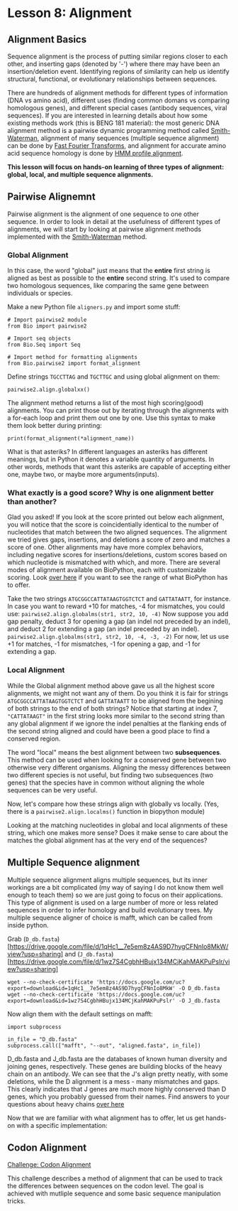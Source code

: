 # Lesson 8: Alignment

## Alignment Basics

Sequence alignment is the process of putting similar regions closer to each other, and inserting gaps (denoted by '-') where there may have been an insertion/deletion event. Identifying regions of similarity can help us identify structural, functional, or evolutionary relationships between sequences.  

There are hundreds of alignment methods for different types of information (DNA vs amino acid), different uses (finding common domans vs comparing homologous genes), and different special cases (antibody sequences, viral sequences). If you are interested in learning details about how some existing methods work (this is BENG 181 material): the most generic DNA alignment method is a pairwise dynamic programming method called [Smith-Waterman](https://en.wikipedia.org/wiki/Smith%E2%80%93Waterman_algorithm), alignment of many sequences (multiple sequence alignment) can be done by [Fast Fourier Transforms](https://en.wikipedia.org/wiki/MAFFT), and alignment for accurate amino acid sequence homology is done by [HMM profile alignment](https://en.wikipedia.org/wiki/HMMER).

**This lesson will focus on hands-on learning of three types of alignment: global, local, and multiple sequence alignments.**

## Pairwise Alignemnt

Pairwise alignment is the alignment of one sequence to one other sequence. In order to look in detail at the usefulness of different types of alignments, we will start by looking at pairwise alignment methods implemented with the [Smith-Waterman](https://en.wikipedia.org/wiki/Smith%E2%80%93Waterman_algorithm) method.

### Global Alignment

In this case, the word "global" just means that the **entire** first string is aligned as best as possible to the **entire** second string. It's used to compare two homologous sequences, like comparing the same gene between individuals or species. 

Make a new Python file ```aligners.py``` and import some stuff:
```
# Import pairwise2 module
from Bio import pairwise2

# Import seq objects
from Bio.Seq import Seq

# Import method for formatting alignments
from Bio.pairwise2 import format_alignment

```

Define strings ```TGCCTTAG``` and ```TGCTTGC``` and using global alignment on them:

```
pairwise2.align.globalxx()
``` 

The alignment method returns a list of the most high scoring(good) alignments. You can print those out by iterating through the alignments with a for-each loop and print them out one by one. Use this syntax to make them look better during printing:

```
print(format_alignment(*alignment_name))
```

What is that asteriks? In different languages an asteriks has different meanings, but in Python it denotes a variable quantity of arguments. In other words, methods that want this asteriks are capable of accepting either one, maybe two, or maybe more arguments(inputs). 

### What exactly is a good score? Why is one alignment better than another? 

Glad you asked! If you look at the score printed out below each alignment, you will notice that the score is coincidentially identical to the number of nucleotides that match between the two aligned sequences. The alignment we tried gives gaps, insertions, and deletions a score of zero and matches a score of one. Other alignments may have more complex behaviors, including negative scores for insertions/deletions, custom scores based on which nucleotide is mismatched with which, and more. There are several modes of alignment available on BioPython, each with customizable scoring. Look [over here](http://biopython.org/DIST/docs/api/Bio.pairwise2-module.html) if you want to see the range of what BioPython has to offer.

Take the two strings ```ATGCGGCCATTATAAGTGGTCTCT``` and ```GATTATAATT```, for instance. In case you want to reward +10 for matches, -4 for mismatches, you could use:
```pairwise2.align.globalms(str1, str2, 10, -4)```
Now suppose you add gap penalty, deduct 3 for opening a gap (an indel not preceded by an indel), and deduct 2 for extending a gap (an indel preceded by an indel).
```pairwise2.align.globalms(str1, str2, 10, -4, -3, -2)```
For now, let us use +1 for matches, -1 for mismatches, -1 for opening a gap, and -1 for extending a gap.
### Local Alignment

While the Global alignment method above gave us all the highest score alignments, we might not want any of them. Do you think it is fair for strings ```ATGCGGCCATTATAAGTGGTCTCT``` and ```GATTATAATT``` to be aligned from the begining of both strings to the end of both strings? Notice that starting at index 7, ```"CATTATAAGT"``` in the first string looks more similar to the second string than any global alignment if we ignore the indel penalties at the flanking ends of the second string aligned and could have been a good place to find a conserved region.

The word "local" means the best alignment between two **subsequences**. This method can be used when looking for a conserved gene between two otherwise very different organisms. Aligning the messy differences between two different species is not useful, but finding two subsequences (two genes) that the species have in common without aligning the whole sequences can be very useful. 

Now, let's compare how these strings align with globally vs locally.
(Yes, there is a ```pairwise2.align.localms()``` function in biopython module)

Looking at the matching nucleotides in global and local alignments of these string, which one makes more sense? Does it make sense to care about the matches the global alignment has at the very end of the sequences? 

## Multiple Sequence alignment 

Multiple sequence alignment aligns multiple sequences, but its inner workings are a bit complicated (my way of saying I do not know them well enough to teach them) so we are just going to focus on their applications. This type of alignment is used on a large number of more or less related sequences in order to infer homology and build evolutionary trees. My multiple sequence aligner of choice is mafft, which can be called from inside python.

Grab (```D_db.fasta```)[https://drive.google.com/file/d/1qHc1__7e5em8z4AS9D7hygCFNnIo8MkW/view?usp=sharing] and (```J_db.fasta```)[https://drive.google.com/file/d/1wz7S4CgbhHBujx134MCjKahMAKPuPslr/view?usp=sharing] 
```shell
wget --no-check-certificate 'https://docs.google.com/uc?export=download&id=1qHc1__7e5em8z4AS9D7hygCFNnIo8MkW' -O D_db.fasta
wget --no-check-certificate 'https://docs.google.com/uc?export=download&id=1wz7S4CgbhHBujx134MCjKahMAKPuPslr' -O J_db.fasta
```

Now align them with the default settings on mafft:  
```
import subprocess

in_file = "D_db.fasta"
subprocess.call(["mafft", "--out", "aligned.fasta", in_file])
```

D_db.fasta and J_db.fasta are the databases of known human diversity and joining genes, respectively. These genes are building blocks of the heavy chain on an antibody. We can see that the J's align pretty neatly, with some deletions, while the D alignment is a mess - many mismatches and gaps. This clearly indicates that J genes are much more highly conserved than D genes, which you probably guessed from their names. Find answers to your questions about heavy chains [over here](https://en.wikipedia.org/wiki/V(D)J_recombination)

Now that we are familiar with what alignment has to offer, let us get hands-on with a specific implementation: 

## Codon Alignment
[Challenge: Codon Alignment](/8.2_Codon_Alignment.md)

This challenge describes a method of alignment that can be used to track the differences between sequences on the codon level. The goal is achieved with mutliple sequence and some basic sequence manipulation tricks. 
